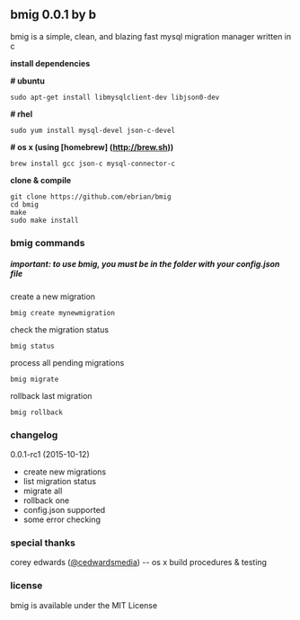 ## bmig 0.0.1 by b

bmig is a simple, clean, and blazing fast mysql migration manager written in c

__install dependencies__

__# ubuntu__
```
sudo apt-get install libmysqlclient-dev libjson0-dev
```

__# rhel__
```
sudo yum install mysql-devel json-c-devel
```

__# os x (using [homebrew] (http://brew.sh))__
```
brew install gcc json-c mysql-connector-c
```

__clone & compile__
```
git clone https://github.com/ebrian/bmig
cd bmig
make
sudo make install
```
### bmig commands

##### important: to use bmig, you must be in the folder with your config.json file

create a new migration
```
bmig create mynewmigration
```

check the migration status
```
bmig status
```

process all pending migrations
```
bmig migrate
```

rollback last migration
```
bmig rollback
```

### changelog
0.0.1-rc1 (2015-10-12)
  * create new migrations
  * list migration status
  * migrate all
  * rollback one
  * config.json supported
  * some error checking

### special thanks
corey edwards ([@cedwardsmedia](https://www.twitter.com/cedwardsmedia)) -- os x build procedures & testing

### license
bmig is available under the MIT License
